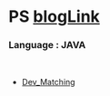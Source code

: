 # PS [blogLink](https://velog.io/@admin1194)
### Language : JAVA
<br>

- [Dev_Matching](src/main/java/ProgrammersKit/Dev_Matching/Dev_Matching.md)